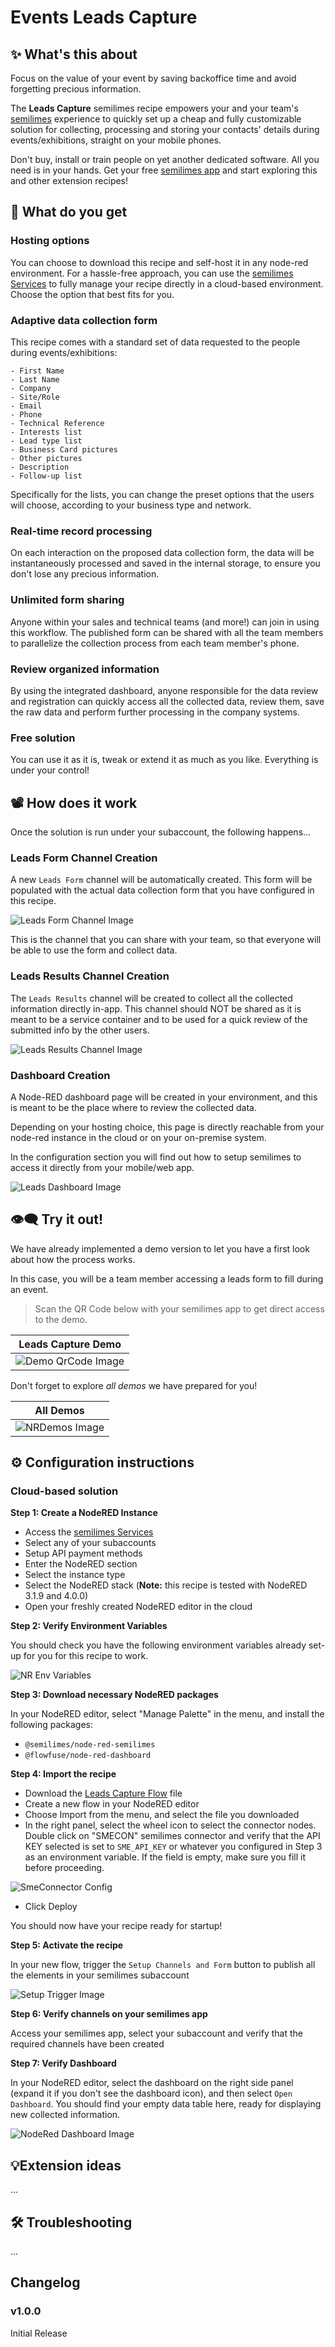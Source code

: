 # Events Leads Capture

## ✨ What's this about

Focus on the value of your event by saving backoffice time and avoid forgetting precious information.

The **Leads Capture** semilimes recipe empowers your and your team's [semilimes](https://www.semilimes.com) experience to quickly set up a cheap and fully customizable solution for collecting, processing and storing your contacts' details during events/exhibitions, straight on your mobile phones.

Don't buy, install or train people on yet another dedicated software. All you need is in your hands. Get your free [semilimes app](https://www.semilimes.com) and start exploring this and other extension recipes!

## 🔎 What do you get

### Hosting options

You can choose to download this recipe and self-host it in any node-red environment. For a hassle-free approach, you can use the [semilimes Services](https://my.semilimes.net) to fully manage your recipe directly in a cloud-based environment. Choose the option that best fits for you.

### Adaptive data collection form

This recipe comes with a standard set of data requested to the people during events/exhibitions:

```
- First Name
- Last Name
- Company
- Site/Role
- Email
- Phone
- Technical Reference
- Interests list
- Lead type list
- Business Card pictures
- Other pictures
- Description
- Follow-up list
```

Specifically for the lists, you can change the preset options that the users will choose, according to your business type and network.

### Real-time record processing

On each interaction on the proposed data collection form, the data will be instantaneously processed and saved in the internal storage, to ensure you don't lose any precious information.

### Unlimited form sharing 

Anyone within your sales and technical teams (and more!) can join in using this workflow. The published form can be shared with all the team members to parallelize the collection process from each team member's phone.

### Review organized information

By using the integrated dashboard, anyone responsible for the data review and registration can quickly access all the collected data, review them, save the raw data and perform further processing in the company systems.

### Free solution

You can use it as it is, tweak or extend it as much as you like. Everything is under your control!

## 📽️ How does it work

Once the solution is run under your subaccount, the following happens...

### Leads Form Channel Creation

A new `Leads Form` channel will be automatically created. This form will be populated with the actual data collection form that you have configured in this recipe.

![Leads Form Channel Image](./images/leadsFormChannel.jpg)

This is the channel that you can share with your team, so that everyone will be able to use the form and collect data.

### Leads Results Channel Creation

The `Leads Results` channel will be created to collect all the collected information directly in-app. This channel should NOT be shared as it is meant to be a service container and to be used for a quick review of the submitted info by the other users.

![Leads Results Channel Image](./images/leadsResultsChannel.jpg)

### Dashboard Creation

A Node-RED dashboard page will be created in your environment, and this is meant to be the place where to review the collected data.

Depending on your hosting choice, this page is directly reachable from your node-red instance in the cloud or on your on-premise system.

In the configuration section you will find out how to setup semilimes to access it directly from your mobile/web app.

![Leads Dashboard Image](./images/leadsDashboard.jpg)

## 👁‍🗨 Try it out!

We have already implemented a demo version to let you have a first look about how the process works.

In this case, you will be a team member accessing a leads form to fill during an event.

> Scan the QR Code below with your semilimes app to get direct access to the demo.

| Leads Capture Demo |
| --- |
| ![Demo QrCode Image](./images/demo-qrcode.jpg) |


Don't forget to explore *all demos* we have prepared for you!

| All Demos |
| --- |
| ![NRDemos Image](./images/NRDemos-qrcode.jpg) |


## ⚙️ Configuration instructions

### Cloud-based solution

**Step 1: Create a NodeRED Instance**

- Access the [semilimes Services](https://my.semilimes.net)
- Select any of your subaccounts
- Setup API payment methods
- Enter the NodeRED section
- Select the instance type
- Select the NodeRED stack (**Note:** this recipe is tested with NodeRED 3.1.9 and 4.0.0)
- Open your freshly created NodeRED editor in the cloud

**Step 2: Verify Environment Variables**

You should check you have the following environment variables already set-up for you for this recipe to work.

![NR Env Variables](./images/nodeRedEnvVariables.jpg)

**Step 3: Download necessary NodeRED packages**

In your NodeRED editor, select "Manage Palette" in the menu, and install the following packages:

- `@semilimes/node-red-semilimes`
- `@flowfuse/node-red-dashboard`

**Step 4: Import the recipe**

- Download the [Leads Capture Flow](https://github.com/semilimes/leads-collection/blob/main/node-red/leads_capture_flow.json) file
- Create a new flow in your NodeRED editor
- Choose Import from the menu, and select the file you downloaded
- In the right panel, select the wheel icon to select the connector nodes. Double click on "SMECON" semilimes connector and verify that the API KEY selected is set to `SME_API_KEY` or whatever you configured in Step 3 as an environment variable. If the field is empty, make sure you fill it before proceeding.

![SmeConnector Config](./images/smeConnectorConfig.jpg)

- Click Deploy

You should now have your recipe ready for startup!

**Step 5: Activate the recipe**

In your new flow, trigger the `Setup Channels and Form` button to publish all the elements in your semilimes subaccount

![Setup Trigger Image](./images/setupChannelsAndForms.jpg)

**Step 6: Verify channels on your semilimes app**

Access your semilimes app, select your subaccount and verify that the required channels have been created

**Step 7: Verify Dashboard**

In your NodeRED editor, select the dashboard on the right side panel (expand it if you don't see the dashboard icon), and then select `Open Dashboard`. You should find your empty data table here, ready for displaying new collected information.

![NodeRed Dashboard Image](./images/nodeRedDashboard.jpg)


## 💡Extension ideas 

...

## 🛠️ Troubleshooting 

...

## Changelog

### v1.0.0

Initial Release
